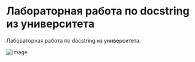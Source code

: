 # Лабораторная работа по docstring из университета

Лабораторная работа по docstring из университета.

![image](https://github.com/ZhDmitriy/docstring_laba/assets/141666797/63b88d59-4256-43a9-ab23-5a5b5260fce7)
